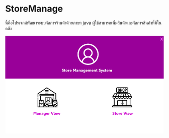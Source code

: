 # StoreManage

นี้คือโปรเจกต์พัฒนาระบบจัดการร้านค้าด้วยภาษา java ผู้ใช้สามารถเพิ่มสินค้าและจัดการสินค้าที่มีในคลัง

![java](https://github.com/suiwn171/StoreManage/blob/main/java.png)
